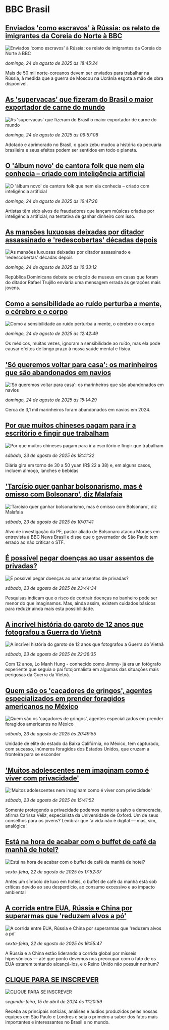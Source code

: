 # BBC Brasil## [Enviados 'como escravos' à Rússia: os relato de imigrantes da Coreia do Norte à BBC](https://www.bbc.com/portuguese/articles/c620gkypd3po?at_medium=RSS&at_campaign=rss?at_campaign=githubrss)![Enviados 'como escravos' à Rússia: os relato de imigrantes da Coreia do Norte à BBC](https://ichef.bbci.co.uk/ace/ws/240/cpsprodpb/116a/live/21750250-7690-11f0-a20f-3b86f375586a.png)_domingo, 24 de agosto de 2025 às 18:45:24_Mais de 50 mil norte-coreanos devem ser enviados para trabalhar na Rússia, à medida que a guerra de Moscou na Ucrânia esgota a mão de obra disponível.## [As 'supervacas' que fizeram do Brasil o maior exportador de carne do mundo](https://www.bbc.com/portuguese/articles/c78zxz84272o?at_medium=RSS&at_campaign=rss?at_campaign=githubrss)![As 'supervacas' que fizeram do Brasil o maior exportador de carne do mundo](https://ichef.bbci.co.uk/ace/ws/240/cpsprodpb/7aa2/live/485fb0b0-74c7-11f0-8de5-d7af39eb1632.jpg)_domingo, 24 de agosto de 2025 às 09:57:08_Adotado e aprimorado no Brasil, o gado zebu mudou a história da pecuária brasileira e seus efeitos podem ser sentidos em todo o planeta.## [O 'álbum novo' de cantora folk que nem ela conhecia – criado com inteligência artificial](https://www.bbc.com/portuguese/articles/czxy5nvg517o?at_medium=RSS&at_campaign=rss?at_campaign=githubrss)![O 'álbum novo' de cantora folk que nem ela conhecia – criado com inteligência artificial](https://ichef.bbci.co.uk/ace/ws/240/cpsprodpb/94c2/live/0b7bf260-7dcf-11f0-88a2-b9725373e32e.jpg)_domingo, 24 de agosto de 2025 às 16:47:26_Artistas têm sido alvos de fraudadores que lançam músicas criadas por inteligência artificial, na tentativa de ganhar dinheiro com isso.## [As mansões luxuosas deixadas por ditador assassinado e 'redescobertas' décadas depois](https://www.bbc.com/portuguese/articles/cjw6g49x7plo?at_medium=RSS&at_campaign=rss?at_campaign=githubrss)![As mansões luxuosas deixadas por ditador assassinado e 'redescobertas' décadas depois](https://ichef.bbci.co.uk/ace/ws/240/cpsprodpb/0b76/live/6d614a20-7898-11f0-b1cd-a9ea7239675a.jpg)_domingo, 24 de agosto de 2025 às 16:33:12_República Dominicana debate se criação de museus em casas que foram do ditador Rafael Trujillo enviaria uma mensagem errada às gerações mais jovens.## [Como a sensibilidade ao ruído perturba a mente, o cérebro e o corpo](https://www.bbc.com/portuguese/articles/cx276gp5j18o?at_medium=RSS&at_campaign=rss?at_campaign=githubrss)![Como a sensibilidade ao ruído perturba a mente, o cérebro e o corpo](https://ichef.bbci.co.uk/ace/ws/240/cpsprodpb/38ee/live/938f96e0-7de1-11f0-ab3e-bd52082cd0ae.jpg)_domingo, 24 de agosto de 2025 às 12:42:49_Os médicos, muitas vezes, ignoram a sensibilidade ao ruído, mas ela pode causar efeitos de longo prazo à nossa saúde mental e física.## ['Só queremos voltar para casa': os marinheiros que são abandonados em navios](https://www.bbc.com/portuguese/articles/ce87274n223o?at_medium=RSS&at_campaign=rss?at_campaign=githubrss)!['Só queremos voltar para casa': os marinheiros que são abandonados em navios](https://ichef.bbci.co.uk/ace/ws/240/cpsprodpb/302c/live/4a544100-79e6-11f0-ab39-5f560085c471.jpg)_domingo, 24 de agosto de 2025 às 15:14:29_Cerca de 3,1 mil marinheiros foram abandonados em navios em 2024.## [Por que muitos chineses pagam para ir a escritório e fingir que trabalham](https://www.bbc.com/portuguese/articles/cwypp4qy603o?at_medium=RSS&at_campaign=rss?at_campaign=githubrss)![Por que muitos chineses pagam para ir a escritório e fingir que trabalham](https://ichef.bbci.co.uk/ace/ws/240/cpsprodpb/9aeb/live/b97674d0-744c-11f0-a975-cb151ca452f4.jpg)_sábado, 23 de agosto de 2025 às 18:41:32_Diária gira em torno de 30 a 50 yuan (R$ 22 a 38) e, em alguns casos, incluem almoço, lanches e bebidas## ['Tarcísio quer ganhar bolsonarismo, mas é omisso com Bolsonaro', diz Malafaia](https://www.bbc.com/portuguese/articles/cqxgper95q8o?at_medium=RSS&at_campaign=rss?at_campaign=githubrss)!['Tarcísio quer ganhar bolsonarismo, mas é omisso com Bolsonaro', diz Malafaia](https://ichef.bbci.co.uk/ace/ws/240/cpsprodpb/1e21/live/3343e0e0-7fb5-11f0-a34f-318be3fb0481.jpg)_sábado, 23 de agosto de 2025 às 10:01:41_Alvo de investigação da PF, pastor aliado de Bolsonaro atacou Moraes em entrevista à BBC News Brasil e disse que o governador de São Paulo tem errado ao não criticar o STF.## [É possível pegar doenças ao usar assentos de privadas?](https://www.bbc.com/portuguese/articles/c3ezdl210vko?at_medium=RSS&at_campaign=rss?at_campaign=githubrss)![É possível pegar doenças ao usar assentos de privadas?](https://ichef.bbci.co.uk/ace/ws/240/cpsprodpb/c27d/live/eda5adb0-7c63-11f0-a34f-318be3fb0481.jpg)_sábado, 23 de agosto de 2025 às 23:44:34_Pesquisas indicam que o risco de contrair doenças no banheiro pode ser menor do que imaginamos. Mas, ainda assim, existem cuidados básicos para reduzir ainda mais esta possibilidade.## [A incrível história do garoto de 12 anos que fotografou a Guerra do Vietnã](https://www.bbc.com/portuguese/articles/c9d03zl2ed4o?at_medium=RSS&at_campaign=rss?at_campaign=githubrss)![A incrível história do garoto de 12 anos que fotografou a Guerra do Vietnã](https://ichef.bbci.co.uk/ace/ws/240/cpsprodpb/f605/live/cb29d6f0-714e-11f0-b40d-2f2a77d02753.jpg)_sábado, 23 de agosto de 2025 às 22:36:35_Com 12 anos, Lo Manh Hung - conhecido como Jimmy- já era un fotógrafo experiente que seguia o pai fotojornalista em algumas das situaçōes mais perigosas da Guerra da Vietnã.## [Quem são os 'caçadores de gringos', agentes especializados em prender foragidos americanos no México](https://www.bbc.com/portuguese/articles/c3r43ndeye2o?at_medium=RSS&at_campaign=rss?at_campaign=githubrss)![Quem são os 'caçadores de gringos', agentes especializados em prender foragidos americanos no México](https://ichef.bbci.co.uk/ace/ws/240/cpsprodpb/33d1/live/ae444a60-7e06-11f0-ab3e-bd52082cd0ae.jpg)_sábado, 23 de agosto de 2025 às 20:49:55_Unidade de elite do estado da Baixa Califórnia, no México, tem capturado, com sucesso, inúmeros foragidos dos Estados Unidos, que cruzam a fronteira para se esconder## ['Muitos adolescentes nem imaginam como é viver com privacidade'](https://www.bbc.com/portuguese/articles/cgjyzl4l8ngo?at_medium=RSS&at_campaign=rss?at_campaign=githubrss)!['Muitos adolescentes nem imaginam como é viver com privacidade'](https://ichef.bbci.co.uk/ace/ws/240/cpsprodpb/1474/live/c6df3980-8037-11f0-83cc-c5da98c419b8.jpg)_sábado, 23 de agosto de 2025 às 15:41:52_Somente protegendo a privacidade podemos manter a salvo a democracia, afirma Carissa Véliz, especialista da Universidade de Oxford. Um de seus conselhos para os jovens? Lembrar que 'a vida não é digital — mas, sim, analógica'.## [Está na hora de acabar com o buffet de café da manhã de hotel?](https://www.bbc.com/portuguese/articles/ckgjw2dyv2ro?at_medium=RSS&at_campaign=rss?at_campaign=githubrss)![Está na hora de acabar com o buffet de café da manhã de hotel?](https://ichef.bbci.co.uk/ace/ws/240/cpsprodpb/5f73/live/37104bb0-7ec4-11f0-83cc-c5da98c419b8.jpg)_sexta-feira, 22 de agosto de 2025 às 17:52:37_Antes um símbolo de luxo em hotéis, o buffet de café da manhã está sob críticas devido ao seu desperdício, ao consumo excessivo e ao impacto ambiental## [A corrida entre EUA, Rússia e China por superarmas que 'reduzem alvos a pó'](https://www.bbc.com/portuguese/articles/cn5e35p9py1o?at_medium=RSS&at_campaign=rss?at_campaign=githubrss)![A corrida entre EUA, Rússia e China por superarmas que 'reduzem alvos a pó'](https://ichef.bbci.co.uk/ace/ws/240/cpsprodpb/633d/live/7f7225a0-7f4a-11f0-83cc-c5da98c419b8.jpg)_sexta-feira, 22 de agosto de 2025 às 16:55:47_A Rússia e a China estão liderando a corrida global por mísseis hipersônicos — até que ponto devemos nos preocupar com o fato de os EUA estarem tentando alcançá-los, e o Reino Unido não possuir nenhum?## [CLIQUE PARA SE INSCREVER](https://bbc.in/3UkB2wH?at_medium=RSS&at_campaign=rss?at_campaign=githubrss)![CLIQUE PARA SE INSCREVER](https://ichef.bbci.co.uk/ace/standard/240/cpsprodpb/45da/live/56e64420-2264-11ef-80aa-699d54c46324.png)_segunda-feira, 15 de abril de 2024 às 11:20:59_Receba as principais notícias, análises e áudios produzidos pelas nossas equipes em São Paulo e Londres e seja o primeiro a saber dos fatos mais importantes e interessantes no Brasil e no mundo.